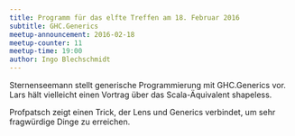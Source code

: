 ```yaml
---
title: Programm für das elfte Treffen am 18. Februar 2016
subtitle: GHC.Generics
meetup-announcement: 2016-02-18
meetup-counter: 11
meetup-time: 19:00
author: Ingo Blechschmidt
---
```


Sternenseemann stellt generische Programmierung mit GHC.Generics vor. Lars hält
vielleicht einen Vortrag über das Scala-Äquivalent shapeless.

Profpatsch zeigt einen Trick, der Lens und Generics verbindet, um sehr fragwürdige Dinge zu erreichen.
